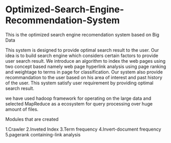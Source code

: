# Optimized-Search-Engine-Recommendation-System

This is the optimized search engine recomendation system based on Big Data

This system is designed to provide optimal search result to the user.
Our idea is to build search engine which considers certain factors to provide user search result.
We introduce an algorithm to index the web pages using two concept based namely web page hyperlink analysis using page ranking and weightage to terms in page for classification.
Our system also provide recommandation to the user based on his area of interest and past history of the user.
This system satisfy user requirement by providing optimal search result.

we have used hadoop framework for operating on the large data and selected MapReduce as a ecosystem for query processing over huge amount of files.

Modules that are created

1.Crawler
2.Inveted Index
3.Term frequency
4.Invert-document frequency
5.pagerank containing-link analysis
